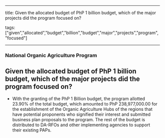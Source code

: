 
---

title: Given the allocated budget of PhP 1 billion budget, which of the major projects did the program focused on?

tags: ["given","allocated","budget","billion","budget","major","projects","program","focused"]

---

### National Organic Agriculture Program

## Given the allocated budget of PhP 1 billion budget, which of the major projects did the program focused on?


 - With the granting of the PhP 1 Billion budget, the program allotted 23.90% of the total budget, which amounted to PhP 238,977,000.00 for the establishment of the Organic Agriculture Hubs of the regions that have potential proponents who signified their interest and submitted business plan proposals to the program. The rest of the budget is distributed to DA-RFOs and other implementing agencies to support their existing PAPs.
